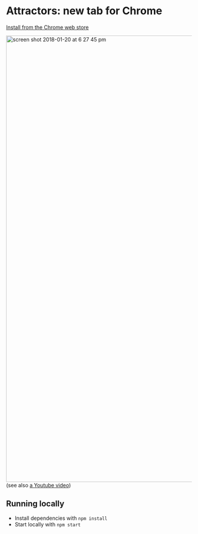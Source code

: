 # Attractors: new tab for Chrome

[Install from the Chrome web store](https://chrome.google.com/webstore/detail/attractors-new-tab/kalnpbpmfjnpehkhbpfikhopkoicaepi)

<a href="https://www.youtube.com/watch?v=XBr6pdDIjj8" target="_blank"><img width="1208" alt="screen shot 2018-01-20 at 6 27 45 pm" src="https://user-images.githubusercontent.com/360895/35190151-ae8cd584-fe0f-11e7-8858-71383cd39230.png"></a>
(see also [a Youtube video](https://www.youtube.com/watch?v=XBr6pdDIjj8))

## Running locally

* Install dependencies with `npm install`
* Start locally with `npm start`
